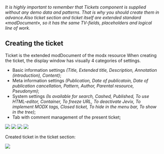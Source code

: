 *It is highly important to remember that Tickets component is supplied without any demo data and patterns. That is why you should create them in advance.Also ticket section and ticket itself are extended standard «modDocument», so it has the same TV-fields, placeholders and logical line of work.*

## Creating the ticket

Ticket is the extended modDocument of the modx resource
When creating the ticket, the display window has visually 4 categories of settings.

* Basic information settings *(Title, Extended title, Description, Annotation (introduction), Content)*;
* Meta information settings *(Publication, Date of publicatoin, Date of publication cancellation, Pattern, Author, Parental resource, Pseudonym)*;
* System settings *(Is available for search, Cashed, Published, To use HTML-editor, Container, To freeze URL, To deactivate Jevix, To implement MODX tags, Closed ticket, To hide in the menu bar, To show in the tree)*;
* Tab with comment management of the present ticket;

[![](https://file.modx.pro/files/8/a/7/8a714c7cea8b3dab332a300d4d9af3b5s.jpg)](https://file.modx.pro/files/8/a/7/8a714c7cea8b3dab332a300d4d9af3b5.png)
[![](https://file.modx.pro/files/8/d/2/8d2b567a4059bdbd1e2a32a571acc566s.jpg)](https://file.modx.pro/files/8/d/2/8d2b567a4059bdbd1e2a32a571acc566.png)
[![](https://file.modx.pro/files/b/1/c/b1c5adbb248cef4c72df63b096f16320s.jpg)](https://file.modx.pro/files/b/1/c/b1c5adbb248cef4c72df63b096f16320.png)
[![](https://file.modx.pro/files/3/b/d/3bdec280272bfd046c5a4b364d3ba49cs.jpg)](https://file.modx.pro/files/3/b/d/3bdec280272bfd046c5a4b364d3ba49c.png)

Created ticket in the ticket section:

[![](https://file.modx.pro/files/8/2/c/82c2458a0990c147909ddfd421b7ed3as.jpg)](https://file.modx.pro/files/8/2/c/82c2458a0990c147909ddfd421b7ed3a.png)
